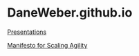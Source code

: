 # DaneWeber.github.io

[Presentations](https://daneweber.github.io/presentations/)

[Manifesto for Scaling Agility](https://daneweber.github.io/manifesto-for-scaling-agility-draft/)
